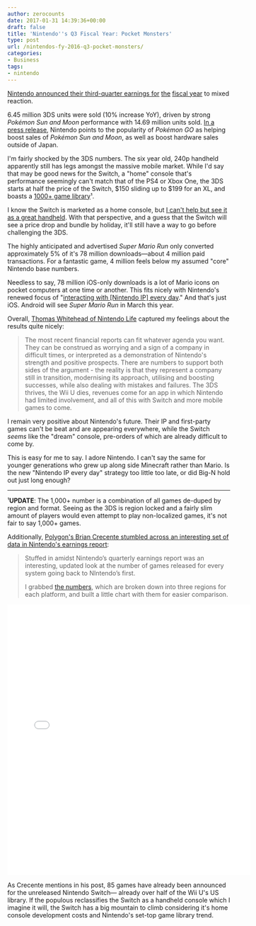 ```yaml
---
author: zerocounts
date: 2017-01-31 14:39:36+00:00
draft: false
title: 'Nintendo''s Q3 Fiscal Year: Pocket Monsters'
type: post
url: /nintendos-fy-2016-q3-pocket-monsters/
categories:
- Business
tags:
- nintendo
---
```


[Nintendo announced their third-quarter earnings for](https://www.nintendo.co.jp/ir/pdf/2017/170131e.pdf) [the](https://www.nintendo.co.jp/ir/pdf/2017/170131e.pdf) [fiscal year](https://www.nintendo.co.jp/ir/pdf/2017/170131e.pdf) to mixed reaction.

6.45 million 3DS units were sold (10% increase YoY), driven by strong _Pokémon Sun and Moon_ performance with 14.69 million units sold. [In a press release](http://www.dualshockers.com/2017/01/31/nintendo-shipped-wii-u-3ds-units-in-latest-quarter-posts-financial-results/), Nintendo points to the popularity of _Pokémon GO_ as helping boost sales of _Pokémon Sun and Moon_, as well as boost hardware sales outside of Japan.

I'm fairly shocked by the 3DS numbers. The six year old, 240p handheld apparently still has legs amongst the massive mobile market. While I'd say that may be good news for the Switch, a "home" console that's performance seemingly can't match that of the PS4 or Xbox One, the 3DS starts at half the price of the Switch, $150 sliding up to $199 for an XL, and boasts a [1000+ game library](https://en.m.wikipedia.org/wiki/List_of_Nintendo_3DS_games)&sup1;.

I know the Switch is marketed as a home console, but [I can't help but see it as a great handheld](/2017/01/15/the-switch-is-a-home-console-the-switch-is-a-home-console-the-switch-is-a-home-console/). With that perspective, and a guess that the Switch will see a price drop and bundle by holiday, it'll still have a way to go before challenging the 3DS.

The highly anticipated and advertised _Super Mario Run_ only converted approximately 5% of it's 78 million downloads—about 4 million paid transactions. For a fantastic game, 4 million feels below my assumed "core" Nintendo base numbers.

Needless to say, 78 million iOS-only downloads is a lot of Mario icons on pocket computers at one time or another. This fits nicely with Nintendo's renewed focus of "[interacting with [Nintendo IP] every day](/2017/01/15/reggie-fils-aime-i-dont-mind-how-you-interact-with-our-ip-as-long-as-youre-interacting-with-it-every-day/)." And that's just iOS. Android will see _Super Mario Run_ in March this year.

Overall, [Thomas Whitehead of Nintendo Life](http://www.nintendolife.com/news/2017/01/feature_the_rollercoaster_ride_of_nintendos_financial_reports) captured my feelings about the results quite nicely:

> The most recent financial reports can fit whatever agenda you want. They can be construed as worrying and a sign of a company in difficult times, or interpreted as a demonstration of Nintendo's strength and positive prospects. There are numbers to support both sides of the argument - the reality is that they represent a company still in transition, modernising its approach, utilising and boosting successes, while also dealing with mistakes and failures. The 3DS thrives, the Wii U dies, revenues come for an app in which Nintendo had limited involvement, and all of this with Switch and more mobile games to come.

I remain very positive about Nintendo's future. Their IP and first-party games can't be beat and are appearing everywhere, while the Switch _seems_ like the "dream" console, pre-orders of which are already difficult to come by.

This is easy for me to say. I adore Nintendo. I can't say the same for younger generations who grew up along side Minecraft rather than Mario. Is the new "Nintendo IP every day" strategy too little too late, or did Big-N hold out just long enough?

---

&sup1;**UPDATE**: The 1,000+ number is a combination of all games de-duped by region and format. Seeing as the 3DS is region locked and a fairly slim amount of players would even attempt to play non-localized games, it's not fair to say 1,000+ games.

Additionally, [Polygon's Brian Crecente stumbled across an interesting set of data in Nintendo's earnings report](http://www.polygon.com/2017/1/31/14413160/nintendo-games-by-system-graphic):

> Stuffed in amidst Nintendo’s quarterly earnings report was an interesting, updated look at the number of games released for every system going back to NIntendo’s first.
>
> I grabbed [the numbers](https://www.nintendo.co.jp/ir/library/historical_data/pdf/number_of_titles_e1612.pdf), which are broken down into three regions for each platform, and built a little chart with them for easier comparison.

<iframe src="//e.infogr.am/ff210564-60ae-4993-8d53-de30b7c2e947?src=embed" style="border: none" title="Nintendo systems" height="612" width="550" scrolling="no" frameborder="0"></iframe>

As Crecente mentions in his post, 85 games have already been announced for the unreleased Nintendo Switch— already over half of the Wii U's US library. If the populous reclassifies the Switch as a handheld console which I imagine it will, the Switch has a big mountain to climb considering it's home console development costs and Nintendo's set-top game library trend.
